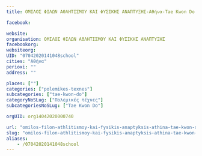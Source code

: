 ```yaml
---
title: ΟΜΙΛΟΣ ΦΙΛΩΝ ΑΘΛΗΤΙΣΜΟΥ ΚΑΙ ΦΥΣΙΚΗΣ ΑΝΑΠΤΥΞΗΣ-Αθήνα-Tae Kwon Do

facebook:

website:
organisation: ΟΜΙΛΟΣ ΦΙΛΩΝ ΑΘΛΗΤΙΣΜΟΥ ΚΑΙ ΦΥΣΙΚΗΣ ΑΝΑΠΤΥΞΗΣ
facebookorg:
websiteorg:
UID: "07042020141048school"
cities: "Αθήνα"
perioxi: ""
address: ""

places: [""]
categories: ["polemikes-texnes"]
subcategories: ["tae-kwon-do"]
categoryNoSLug: ["Πολεμικές τέχνες"]
subcategoriesNoSLug: ["Tae Kwon Do"]

orgUID: org14042020000740

url: "omilos-filon-athlitismoy-kai-fysikis-anaptyksis-athina-tae-kwon-do/athina//"
slug: "omilos-filon-athlitismoy-kai-fysikis-anaptyksis-athina-tae-kwon-do"
aliases:
    - /07042020141048school
---
```





